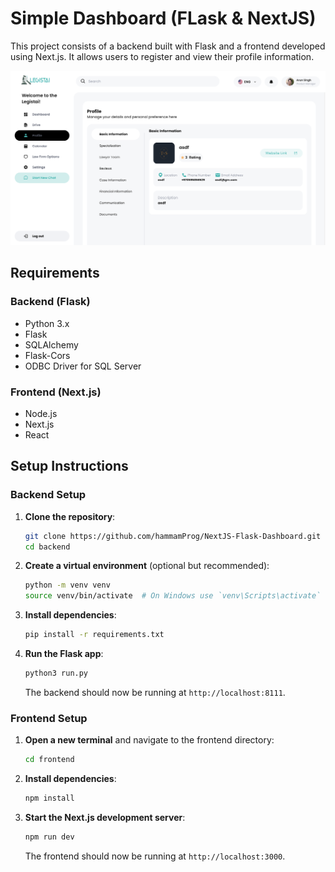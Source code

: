 # Simple Dashboard (FLask & NextJS)

This project consists of a backend built with Flask and a frontend developed using Next.js. It allows users to register and view their profile information.

![Dashboard Screenshot](dashboard_screenshot.png)

## Requirements

### Backend (Flask)

- Python 3.x
- Flask
- SQLAlchemy
- Flask-Cors
- ODBC Driver for SQL Server

### Frontend (Next.js)

- Node.js
- Next.js
- React

## Setup Instructions

### Backend Setup

1. **Clone the repository**:

   ```bash
   git clone https://github.com/hammamProg/NextJS-Flask-Dashboard.git
   cd backend
   ```

2. **Create a virtual environment** (optional but recommended):

   ```bash
   python -m venv venv
   source venv/bin/activate  # On Windows use `venv\Scripts\activate`
   ```

3. **Install dependencies**:

   ```bash
   pip install -r requirements.txt
   ```

4. **Run the Flask app**:

   ```bash
   python3 run.py
   ```

   The backend should now be running at `http://localhost:8111`.

### Frontend Setup

1. **Open a new terminal** and navigate to the frontend directory:

   ```bash
   cd frontend
   ```

2. **Install dependencies**:

   ```bash
   npm install
   ```

3. **Start the Next.js development server**:

   ```bash
   npm run dev
   ```

   The frontend should now be running at `http://localhost:3000`.
